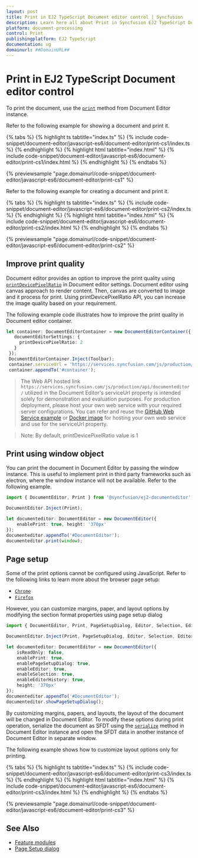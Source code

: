 ```yaml
---
layout: post
title: Print in EJ2 TypeScript Document editor control | Syncfusion
description: Learn here all about Print in Syncfusion EJ2 TypeScript Document editor control of Syncfusion Essential JS 2 and more.
platform: document-processing
control: Print 
publishingplatform: EJ2 TypeScript
documentation: ug
domainurl: ##DomainURL##
---
```


# Print in EJ2 TypeScript Document editor control

To print the document, use the [`print`](https://ej2.syncfusion.com/documentation/api/document-editor#print) method from Document Editor instance.

Refer to the following example for showing a document and print it.

 

 {% tabs %}
{% highlight ts tabtitle="index.ts" %}
{% include code-snippet/document-editor/javascript-es6/document-editor/print-cs1/index.ts %}
{% endhighlight %}
{% highlight html tabtitle="index.html" %}
{% include code-snippet/document-editor/javascript-es6/document-editor/print-cs1/index.html %}
{% endhighlight %}
{% endtabs %}
        
{% previewsample "page.domainurl/code-snippet/document-editor/javascript-es6/document-editor/print-cs1" %}

Refer to the following example for creating a document and print it.

 

 {% tabs %}
{% highlight ts tabtitle="index.ts" %}
{% include code-snippet/document-editor/javascript-es6/document-editor/print-cs2/index.ts %}
{% endhighlight %}
{% highlight html tabtitle="index.html" %}
{% include code-snippet/document-editor/javascript-es6/document-editor/print-cs2/index.html %}
{% endhighlight %}
{% endtabs %}
        
{% previewsample "page.domainurl/code-snippet/document-editor/javascript-es6/document-editor/print-cs2" %}

## Improve print quality

Document editor provides an option to improve the print quality using [`printDevicePixelRatio`](https://ej2.syncfusion.com/documentation/api/document-editor/documentEditorSettingsModel#printdevicepixelratio) in Document editor settings. Document editor using canvas approach to render content. Then, canvas are converted to image and it process for print. Using printDevicePixelRatio API, you can increase the image quality based on your requirement.

The following example code illustrates how to improve the print quality in Document editor container.

```ts
let container: DocumentEditorContainer = new DocumentEditorContainer({ enableToolbar: true, height: '590px',
   documentEditorSettings: {
     printDevicePixelRatio: 2
   }
 });
 DocumentEditorContainer.Inject(Toolbar);
 container.serviceUrl = 'https://services.syncfusion.com/js/production/api/documenteditor/';
 container.appendTo('#container');
```
> The Web API hosted link `https://services.syncfusion.com/js/production/api/documenteditor/` utilized in the Document Editor's serviceUrl property is intended solely for demonstration and evaluation purposes. For production deployment, please host your own web service with your required server configurations. You can refer and reuse the [GitHub Web Service example](https://github.com/SyncfusionExamples/EJ2-DocumentEditor-WebServices) or [Docker image](https://hub.docker.com/r/syncfusion/word-processor-server) for hosting your own web service and use for the serviceUrl property.

>Note: By default, printDevicePixelRatio value is 1

## Print using window object

You can print the document in Document Editor by passing the window instance. This is useful to implement print in third party frameworks such as electron, where the window instance will not be available. Refer to the following example.

```ts
import { DocumentEditor, Print } from '@syncfusion/ej2-documenteditor';

DocumentEditor.Inject(Print);

let documenteditor: DocumentEditor = new DocumentEditor({
    enablePrint: true, height: '370px'
});
documenteditor.appendTo('#DocumentEditor');
documenteditor.print(window);
```

## Page setup

Some of the print options cannot be configured using JavaScript. Refer to the following links to learn more about the browser page setup:

* [`Chrome`](https://support.google.com/chrome/answer/1069693?hl=en&visit_id=1-636335333734668335-3165046395&rd=1/)
* [`Firefox`](https://support.mozilla.org/en-US/kb/how-print-web-pages-firefox/)

However, you can customize margins, paper, and layout options by modifying the section format properties using page setup dialog

```ts
import { DocumentEditor, Print, PageSetupDialog, Editor, Selection, EditorHistory } from '@syncfusion/ej2-documenteditor';

DocumentEditor.Inject(Print, PageSetupDialog, Editor, Selection, EditorHistory);

let documenteditor: DocumentEditor = new DocumentEditor({
    isReadOnly: false,
    enablePrint: true,
    enablePageSetupDialog: true,
    enableEditor: true,
    enableSelection: true,
    enableEditorHistory: true,
    height: '370px'
});
documenteditor.appendTo('#DocumentEditor');
documenteditor.showPageSetupDialog();
```

By customizing margins, papers, and layouts, the layout of the document will be changed in Document Editor. To modify these options during print operation, serialize the document as SFDT using the [`serialize`](https://ej2.syncfusion.com/documentation/api/document-editor#serialize) method in Document Editor instance and open the SFDT data in another instance of Document Editor in separate window.

The following example shows how to customize layout options only for printing.

 

 {% tabs %}
{% highlight ts tabtitle="index.ts" %}
{% include code-snippet/document-editor/javascript-es6/document-editor/print-cs3/index.ts %}
{% endhighlight %}
{% highlight html tabtitle="index.html" %}
{% include code-snippet/document-editor/javascript-es6/document-editor/print-cs3/index.html %}
{% endhighlight %}
{% endtabs %}
        
{% previewsample "page.domainurl/code-snippet/document-editor/javascript-es6/document-editor/print-cs3" %}

## See Also

* [Feature modules](./feature-module)
* [Page Setup dialog](./dialog#page-setup-dialog)
